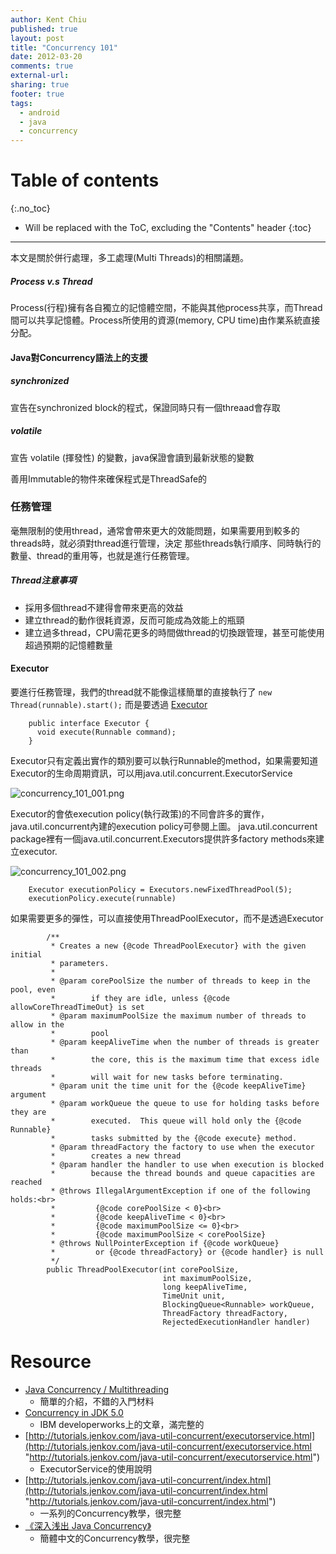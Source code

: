 ```yaml
---
author: Kent Chiu
published: true
layout: post
title: "Concurrency 101"
date: 2012-03-20
comments: true
external-url:
sharing: true
footer: true
tags:
  - android
  - java
  - concurrency
---
```


# Table of contents
{:.no_toc}

* Will be replaced with the ToC, excluding the "Contents" header
{:toc}

----------------------------------------------------------------



本文是關於併行處理，多工處理(Multi Threads)的相關議題。

##### Process v.s Thread

Process(行程)擁有各自獨立的記憶體空間，不能與其他process共享，而Thread間可以共享記憶體。Process所使用的資源(memory,
CPU time)由作業系統直接分配。

#### Java對Concurrency語法上的支援

##### synchronized

宣告在synchronized block的程式，保證同時只有一個threaad會存取

##### volatile

宣告 volatile (揮發性) 的變數，java保證會讀到最新狀態的變數

善用Immutable的物件來確保程式是ThreadSafe的

### 任務管理

毫無限制的使用thread，通常會帶來更大的效能問題，如果需要用到較多的threads時，就必須對thread進行管理，決定
那些threads執行順序、同時執行的數量、thread的重用等，也就是進行任務管理。

##### Thread注意事項

-   採用多個thread不建得會帶來更高的效益
-   建立thread的動作很耗資源，反而可能成為效能上的瓶頸
-   建立過多thread，CPU需花更多的時間做thread的切換跟管理，甚至可能使用超過預期的記憶體數量

#### Executor

要進行任務管理，我們的thread就不能像這樣簡單的直接執行了
`new Thread(runnable).start();` 而是要透過
[Executor](http://download.oracle.com/javase/6/docs/api/java/util/concurrent/Executor.html "http://download.oracle.com/javase/6/docs/api/java/util/concurrent/Executor.html")



```
    public interface Executor { 
      void execute(Runnable command);
    }

```

Executor只有定義出實作的類別要可以執行Runnable的method，如果需要知道Executor的生命周期資訊，可以用java.util.concurrent.ExecutorService

![concurrency_101_001.png][concurrency_101_001.png]

Executor的會依execution
policy(執行政策)的不同會許多的實作，java.util.concurrent內建的execution
policy可參閱上圖。 java.util.concurrent
package裡有一個java.util.concurrent.Executors提供許多factory
methods來建立executor.

![concurrency_101_002.png][concurrency_101_002.png]



```
    Executor executionPolicy = Executors.newFixedThreadPool(5);
    executionPolicy.execute(runnable)

```

如果需要更多的彈性，可以直接使用ThreadPoolExecutor，而不是透過Executor



```
        /**
         * Creates a new {@code ThreadPoolExecutor} with the given initial
         * parameters.
         *
         * @param corePoolSize the number of threads to keep in the pool, even
         *        if they are idle, unless {@code allowCoreThreadTimeOut} is set
         * @param maximumPoolSize the maximum number of threads to allow in the
         *        pool
         * @param keepAliveTime when the number of threads is greater than
         *        the core, this is the maximum time that excess idle threads
         *        will wait for new tasks before terminating.
         * @param unit the time unit for the {@code keepAliveTime} argument
         * @param workQueue the queue to use for holding tasks before they are
         *        executed.  This queue will hold only the {@code Runnable}
         *        tasks submitted by the {@code execute} method.
         * @param threadFactory the factory to use when the executor
         *        creates a new thread
         * @param handler the handler to use when execution is blocked
         *        because the thread bounds and queue capacities are reached
         * @throws IllegalArgumentException if one of the following holds:<br>
         *         {@code corePoolSize < 0}<br>
         *         {@code keepAliveTime < 0}<br>
         *         {@code maximumPoolSize <= 0}<br>
         *         {@code maximumPoolSize < corePoolSize}
         * @throws NullPointerException if {@code workQueue}
         *         or {@code threadFactory} or {@code handler} is null
         */
        public ThreadPoolExecutor(int corePoolSize,
                                  int maximumPoolSize,
                                  long keepAliveTime,
                                  TimeUnit unit,
                                  BlockingQueue<Runnable> workQueue,
                                  ThreadFactory threadFactory,
                                  RejectedExecutionHandler handler)

```

Resource
========

-   [Java Concurrency /
    Multithreading](http://www.vogella.de/articles/JavaConcurrency/article.html "http://www.vogella.de/articles/JavaConcurrency/article.html")
    - 簡單的介紹，不錯的入門材料
-   [Concurrency in JDK
    5.0](http://www.ibm.com/developerworks/java/tutorials/j-concur/index.html "http://www.ibm.com/developerworks/java/tutorials/j-concur/index.html")
    - IBM developerworks上的文章，滿完整的
-   [http://tutorials.jenkov.com/java-util-concurrent/executorservice.html](http://tutorials.jenkov.com/java-util-concurrent/executorservice.html "http://tutorials.jenkov.com/java-util-concurrent/executorservice.html")
    - ExecutorService的使用說明
-   [http://tutorials.jenkov.com/java-util-concurrent/index.html](http://tutorials.jenkov.com/java-util-concurrent/index.html "http://tutorials.jenkov.com/java-util-concurrent/index.html")
    - 一系列的Concurrency教學，很完整
-   [《深入浅出 Java
    Concurrency》](http://www.blogjava.net/xylz/archive/2010/07/08/325587.html "http://www.blogjava.net/xylz/archive/2010/07/08/325587.html")
    - 簡體中文的Concurrency教學，很完整


[concurrency_101_001.png]: http://blog.kent-chiu.com/images/2012-03-20/concurrency_101_001.png
[concurrency_101_002.png]: http://blog.kent-chiu.com/images/2012-03-20/concurrency_101_002.png
